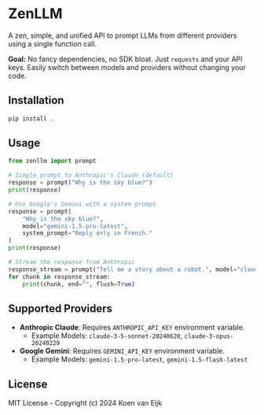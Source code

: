 # ZenLLM

A zen, simple, and unified API to prompt LLMs from different providers using a single function call.

**Goal:** No fancy dependencies, no SDK bloat. Just `requests` and your API keys. Easily switch between models and providers without changing your code.

## Installation

```bash
pip install .
```

## Usage

```python
from zenllm import prompt

# Simple prompt to Anthropic's Claude (default)
response = prompt("Why is the sky blue?")
print(response)

# Use Google's Gemini with a system prompt
response = prompt(
    "Why is the sky blue?",
    model="gemini-1.5-pro-latest",
    system_prompt="Reply only in French."
)
print(response)

# Stream the response from Anthropic
response_stream = prompt("Tell me a story about a robot.", model="claude-3-5-sonnet-20240620", stream=True)
for chunk in response_stream:
    print(chunk, end="", flush=True)
```

## Supported Providers

- **Anthropic Claude**: Requires `ANTHROPIC_API_KEY` environment variable.
  - Example Models: `claude-3-5-sonnet-20240620`, `claude-3-opus-20240229`
- **Google Gemini**: Requires `GEMINI_API_KEY` environment variable.
  - Example Models: `gemini-1.5-pro-latest`, `gemini-1.5-flash-latest`

## License

MIT License - Copyright (c) 2024 Koen van Eijk